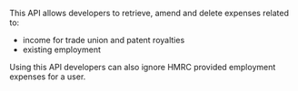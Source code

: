 This API allows developers to retrieve, amend and delete expenses related to: 

- income for trade union and patent royalties
- existing employment

Using this API developers can also ignore HMRC provided employment expenses for a user.
